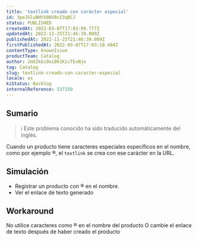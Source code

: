 ```yaml
---
title: 'textlink creado con carácter especial'
id: 3peJGluNHYX8NV8xI3qBCJ
status: PUBLISHED
createdAt: 2022-03-07T17:03:09.777Z
updatedAt: 2022-11-25T21:46:39.009Z
publishedAt: 2022-11-25T21:46:39.009Z
firstPublishedAt: 2022-03-07T17:03:10.484Z
contentType: knownIssue
productTeam: Catalog
author: 2mXZkbi0oi061KicTExNjo
tag: Catalog
slug: textlink-creado-con-caracter-especial
locale: es
kiStatus: Backlog
internalReference: 537159
---
```


## Sumario

>ℹ️ Este problema conocido ha sido traducido automáticamente del inglés.


Cuando un producto tiene caracteres especiales específicos en el nombre, como por ejemplo ®, el `textlink` se crea con ese carácter en la URL.



## Simulación



- Registrar un producto con ® en el nombre.
- Ver el enlace de texto generado



## Workaround


No utilice caracteres como ® en el nombre del producto
O cambie el enlace de texto después de haber creado el producto

